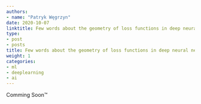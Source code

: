 ```yaml
---
authors:
- name: "Patryk Węgrzyn"
date: 2020-10-07
linktitle: Few words about the geometry of loss functions in deep neural nets
type:
- post 
- posts
title: Few words about the geometry of loss functions in deep neural nets
weight: 1
categories:
- ml
- deeplearning
- ai
---
```


Comming Soon™